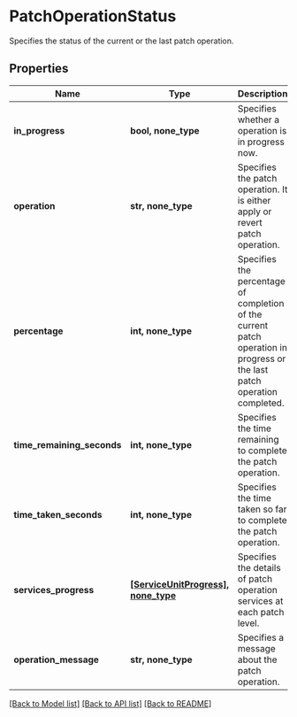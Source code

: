 # PatchOperationStatus

Specifies the status of the current or the last patch operation.

## Properties
Name | Type | Description | Notes
------------ | ------------- | ------------- | -------------
**in_progress** | **bool, none_type** | Specifies whether a operation is in progress now. | [optional] 
**operation** | **str, none_type** | Specifies the patch operation. It is either apply or revert patch operation. | [optional] 
**percentage** | **int, none_type** | Specifies the percentage of completion of the current patch operation in progress or the last patch operation completed. | [optional] 
**time_remaining_seconds** | **int, none_type** | Specifies the time remaining to complete the patch operation. | [optional] 
**time_taken_seconds** | **int, none_type** | Specifies the time taken so far to complete the patch operation. | [optional] 
**services_progress** | [**[ServiceUnitProgress], none_type**](ServiceUnitProgress.md) | Specifies the details of patch operation services at each patch level. | [optional] 
**operation_message** | **str, none_type** | Specifies a message about the patch operation. | [optional] 

[[Back to Model list]](../README.md#documentation-for-models) [[Back to API list]](../README.md#documentation-for-api-endpoints) [[Back to README]](../README.md)


